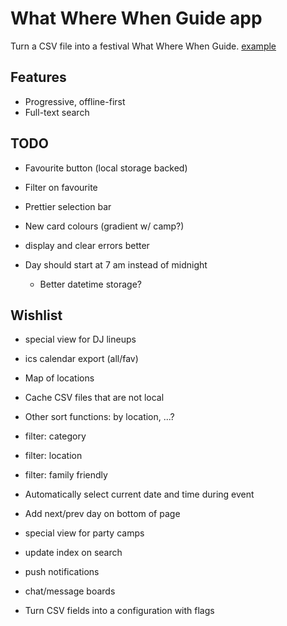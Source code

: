 # What Where When Guide app

Turn a CSV file into a festival What Where When Guide. [example](https://guide.theborderland.se)

## Features
* Progressive, offline-first
* Full-text search


## TODO

* Favourite button (local storage backed)
* Filter on favourite

* Prettier selection bar
* New card colours (gradient w/ camp?) 

* display and clear errors better

* Day should start at 7 am instead of midnight
  * Better datetime storage?

## Wishlist

* special view for DJ lineups
* ics calendar export (all/fav)
* Map of locations
* Cache CSV files that are not local

* Other sort functions: by location, ...?
* filter: category
* filter: location
* filter: family friendly

* Automatically select current date and time during event

* Add next/prev day on bottom of page

* special view for party camps

* update index on search
* push notifications
* chat/message boards

* Turn CSV fields into a configuration with flags

